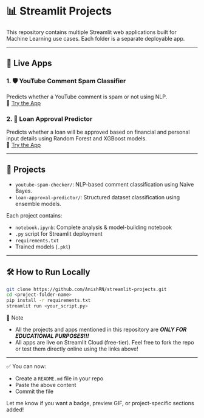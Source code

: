 # 📊 Streamlit Projects

This repository contains multiple Streamlit web applications built for Machine Learning use cases. Each folder is a separate deployable app.

---

## 🚀 Live Apps

### 1. 🛡️ YouTube Comment Spam Classifier  
Predicts whether a YouTube comment is spam or not using NLP.  
🔗 [Try the App](https://app-projects-codswfznsoai3mlknvqvsa.streamlit.app/)

### 2. 🏦 Loan Approval Predictor  
Predicts whether a loan will be approved based on financial and personal input details using Random Forest and XGBoost models.  
🔗 [Try the App](https://app-projects-bpgjh4riyznxdtbmjen3tc.streamlit.app/)

---

## 📁 Projects

- `youtube-spam-checker/`: NLP-based comment classification using Naive Bayes.
- `loan-approval-predictor/`: Structured dataset classification using ensemble models.
  
Each project contains:
- `notebook.ipynb`: Complete analysis & model-building notebook
- `.py` script for Streamlit deployment
- `requirements.txt`
- Trained models (`.pkl`)

---

## 🛠 How to Run Locally

```bash
git clone https://github.com/AnishRN/streamlit-projects.git
cd <project-folder-name>
pip install -r requirements.txt
streamlit run <your_script.py>
```

📌 Note
- All the projects and apps mentioned in this repository are ***ONLY FOR EDUCATIONAL PURPOSES!!!***
- All apps are live on Streamlit Cloud (free-tier). Feel free to fork the repo or test them directly online using the links above!

---

✅ You can now:
- Create a `README.md` file in your repo
- Paste the above content
- Commit the file

Let me know if you want a badge, preview GIF, or project-specific sections added!
